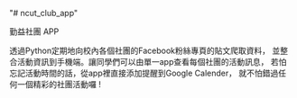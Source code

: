 "# ncut_club_app"

勤益社團 APP

透過Python定期地向校內各個社團的Facebook粉絲專頁的貼文爬取資料，
並整合活動資訊到手機端。讓同學們可以由單一app查看每個社團的活動訊息，
若怕忘記活動時間的話，從app裡直接添加提醒到Google Calender，
就不怕錯過任何一個精彩的社團活動囉 !